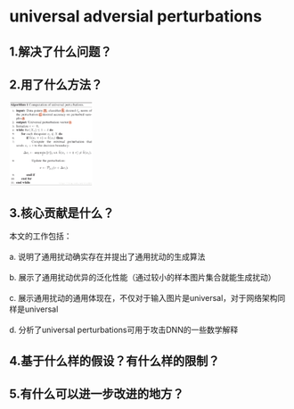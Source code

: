 universal adversial perturbations<br>  
===
1.解决了什么问题？<br>  
---
2.用了什么方法？<br> 
---
<img width="150" height="150" src="https://github.com/Ziwen-He/paper-read/blob/master/universal.png"/><br>

3.核心贡献是什么？<br>  
---
本文的工作包括： <br>  
a. 说明了通用扰动确实存在并提出了通用扰动的生成算法 <br>  
b. 展示了通用扰动优异的泛化性能（通过较小的样本图片集合就能生成扰动） <br>  
c. 展示通用扰动的通用体现在，不仅对于输入图片是universal，对于网络架构同样是universal <br>  
d. 分析了universal perturbations可用于攻击DNN的一些数学解释<br>  

4.基于什么样的假设？有什么样的限制？<br>  
---
5.有什么可以进一步改进的地方？<br>  
---

